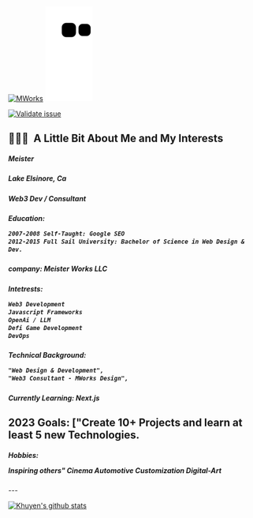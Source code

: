 [![MWorks](https://github.com/mworks-proj/mworks-proj/actions/workflows/main.yml/badge.svg)](https://github.com/mworks-proj/mworks-proj/actions/workflows/main.yml)
![mworks-proj](https://github.com/mworks-proj/mworks-proj/blob/output/github-contribution-grid-snake.svg)

[![Validate issue](https://github.com/vercel/next.js/actions/workflows/issue_validator.yml/badge.svg)](https://github.com/vercel/next.js/actions/workflows/issue_validator.yml)

<h2> 👨🏻‍💻 &nbsp;A Little Bit About Me and My Interests</h2>

<h5>Meister</h5>
<h5>Lake Elsinore, Ca</h5>
<h5>Web3 Dev / Consultant</h5>
<h5>Education:
  
    2007-2008 Self-Taught: Google SEO
    2012-2015 Full Sail University: Bachelor of Science in Web Design & Dev.
</h5>  
<h5>company: Meister Works LLC</h5>

<h5>Intetrests:
  
    Web3 Development
    Javascript Frameworks
    OpenAi / LLM
    Defi Game Development
    DevOps
  </h5>

<h5>Technical Background:
  
    "Web Design & Development",
    "Web3 Consultant - MWorks Design",
  
</h5> 

  
<h5>Currently Learning: <b>Next.js</b>
</h5>
<h2>2023 Goals: ["Create 10+ Projects and learn at least 5 new Technologies.</h2>
<h5>Hobbies:

 Inspiring others"
 Cinema
 Automotive Customization
 Digital-Art

</h5>
---





[![Khuyen's github stats](https://github-readme-stats.vercel.app/api?username=mworks-proj&count_private=true&show_icons=true&theme=chartreuse-dark&hide_rank=false)](https://github.com/mworks-proj/github-readme-stats)





